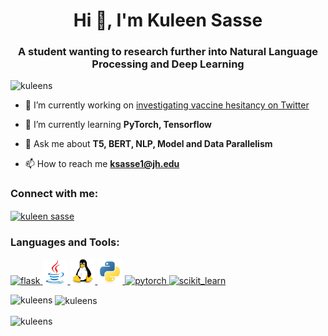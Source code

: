 <h1 align="center">Hi 👋, I'm Kuleen Sasse</h1>
<h3 align="center">A student wanting to research further into Natural Language Processing and Deep Learning</h3>

<p align="left"> <img src="https://komarev.com/ghpvc/?username=kuleens&label=Profile%20views&color=0e75b6&style=flat" alt="kuleens" /> </p>

- 🔭 I’m currently working on [investigating vaccine hesitancy on Twitter](https://github.com/KuleenS/Covid19-Discourse-Understanding-ASSIP-2021)

- 🌱 I’m currently learning **PyTorch, Tensorflow**

- 💬 Ask me about **T5, BERT, NLP, Model and Data Parallelism**

- 📫 How to reach me **ksasse1@jh.edu**

<h3 align="left">Connect with me:</h3>
<p align="left">
<a href="https://www.linkedin.com/in/kuleen-sasse-55171319a/" target="blank"><img align="center" src="https://raw.githubusercontent.com/rahuldkjain/github-profile-readme-generator/master/src/images/icons/Social/linked-in-alt.svg" alt="kuleen sasse" height="30" width="40" /></a>
</p>

<h3 align="left">Languages and Tools:</h3>
<p align="left"> <a href="https://flask.palletsprojects.com/" target="_blank"> <img src="https://www.vectorlogo.zone/logos/pocoo_flask/pocoo_flask-icon.svg" alt="flask" width="40" height="40"/> </a> <a href="https://www.java.com" target="_blank"> <img src="https://raw.githubusercontent.com/devicons/devicon/master/icons/java/java-original.svg" alt="java" width="40" height="40"/> </a> <a href="https://www.linux.org/" target="_blank"> <img src="https://raw.githubusercontent.com/devicons/devicon/master/icons/linux/linux-original.svg" alt="linux" width="40" height="40"/> </a> <a href="https://www.python.org" target="_blank"> <img src="https://raw.githubusercontent.com/devicons/devicon/master/icons/python/python-original.svg" alt="python" width="40" height="40"/> </a> <a href="https://pytorch.org/" target="_blank"> <img src="https://www.vectorlogo.zone/logos/pytorch/pytorch-icon.svg" alt="pytorch" width="40" height="40"/> </a> <a href="https://scikit-learn.org/" target="_blank"> <img src="https://upload.wikimedia.org/wikipedia/commons/0/05/Scikit_learn_logo_small.svg" alt="scikit_learn" width="40" height="40"/> </a> </p>

<p><img align="left" src="https://github-readme-stats.vercel.app/api/top-langs?username=kuleens&show_icons=true&locale=en&layout=compact" alt="kuleens" /></p>

<p>&nbsp;<img align="center" src="https://github-readme-stats.vercel.app/api?username=kuleens&show_icons=true&locale=en" alt="kuleens" /></p>

<p><img align="center" src="https://github-readme-streak-stats.herokuapp.com/?user=kuleens&" alt="kuleens" /></p>

